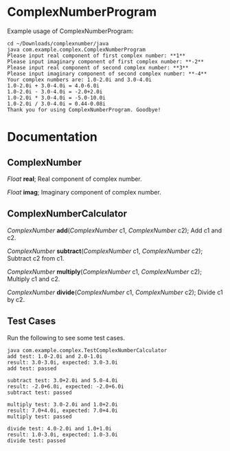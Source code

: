 # ComplexNumberProgram
Example usage of ComplexNumberProgram:
```
cd ~/Downloads/complexnumber/java
java com.example.complex.ComplexNumberProgram
Please input real component of first complex number: **1**
Please input imaginary component of first complex number: **-2**
Please input real component of second complex number: **3**
Please input imaginary component of second complex number: **-4**
Your complex numbers are: 1.0-2.0i and 3.0-4.0i
1.0-2.0i + 3.0-4.0i = 4.0-6.0i
1.0-2.0i - 3.0-4.0i = -2.0+2.0i
1.0-2.0i * 3.0-4.0i = -5.0-10.0i
1.0-2.0i / 3.0-4.0i = 0.44-0.08i
Thank you for using ComplexNumberProgram. Goodbye!
```

# Documentation
## ComplexNumber	
*Float* **real**; Real component of complex number.

*Float* **imag**; Imaginary component of complex number.

## ComplexNumberCalculator
*ComplexNumber* **add**(*ComplexNumber* c1, *ComplexNumber* c2); Add c1 and c2.

*ComplexNumber* **subtract**(*ComplexNumber* c1, *ComplexNumber* c2); Subtract c2 from c1.

*ComplexNumber* **multiply**(*ComplexNumber* c1, *ComplexNumber* c2); Multiply c1 and c2.

*ComplexNumber* **divide**(*ComplexNumber* c1, *ComplexNumber* c2); Divide c1 by c2.

## Test Cases
Run the following to see some test cases.
```
java com.example.complex.TestComplexNumberCalculator
add test: 1.0-2.0i and 2.0-1.0i
result: 3.0-3.0i, expected: 3.0-3.0i
add test: passed

subtract test: 3.0+2.0i and 5.0-4.0i
result: -2.0+6.0i, expected: -2.0+6.0i
subtract test: passed

multiply test: 3.0-2.0i and 1.0+2.0i
result: 7.0+4.0i, expected: 7.0+4.0i
multiply test: passed

divide test: 4.0-2.0i and 1.0+1.0i
result: 1.0-3.0i, expected: 1.0-3.0i
divide test: passed
```


